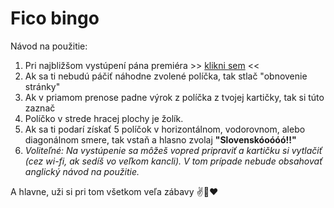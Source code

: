 # Fico bingo

Návod na použitie:

1. Pri najbližšom vystúpení pána premiéra >> [klikni sem](http://www.bullshitbingo.net/cards/custom/?title=Fico%20Bingo&exclamation=Slovensk%C3%B3o%C3%B3%C3%B3%C3%B3%21%21&free_square=SOROS&terms=Radi%C4%8Dovej%20vl%C3%A1da%0D%0AMiklo%C5%A1%0D%0ADzurinda%0D%0AMajdan%0D%0AHyeny%0D%0AProstit%C3%BAtky%0D%0ABordel%0D%0ASlovensku%20sa%20dar%C3%AD%0D%0AMakroekonomick%C3%A9%20ukazatele%0D%0AMD%C5%BD%0D%0AOpoz%C3%ADcia%0D%0AIlumin%C3%A1ti%0D%0A%C3%9A%C5%BEern%C3%ADk%0D%0AStrategick%C3%BD%20partner%0D%0AZahrani%C4%8Dn%C3%BD%20rukopis%0D%0APrezident%0D%0ADla%C5%BEobn%C3%A9%20kocky%0D%0APolitick%C3%BD%20kapit%C3%A1l%0D%0APrevrat%0D%0A%C3%9Astavn%C3%BD%20s%C3%BAd%0D%0A%C3%9Astava%0D%0ANesp%C3%A1vam%0D%0AZvarky%0D%0APracujem%20de%C5%88-noc%0D%0ANajlep%C5%A1%C3%AD%20minister%0D%0A%C3%9Atok%20na%20vl%C3%A1du%0D%0A%C3%9Aspe%C5%A1n%C3%A9%20predsedn%C3%ADctvo%0D%0A%C3%9Atok%20na%20predsedn%C3%ADctvo%0D%0ATanec%20na%20hroboch%0D%0ABezpe%C4%8Dnostn%C3%A1%20rada%0D%0ABirmovka%0D%0A%C5%A0t%C3%A1tny%20dlh%0D%0AUte%C4%8Denci%0D%0APravicov%C3%A1%20vl%C3%A1da%0D%0ABratislavsk%C3%A1%20kaviare%C5%88%0D%0ADa%C5%88ov%C3%BD%20experiment%0D%0ANie%20je%20%C5%BEiadnym%20tajomstvom%0D%0AScientol%C3%B3g%0D%0AVrece%20zemiakov%0D%0AV%20s%C3%BAlade%20s%20%C3%BAstavou%0D%0AExpertn%C3%A1%20komisia%0D%0APani%20redaktorka%0D%0AP%C3%A1n%20redaktor%0D%0APosv%C3%A4tn%C3%A1%20krava%0D%0AAbsol%C3%BAtne%20%C5%A1tandardn%C3%A9%0D%0ANad%C5%A1tandardne%20vysok%C3%A9%20pr%C3%ADjmy%0D%0AMiliardov%C3%A9%20zisky%0D%0AMusia%20plati%C5%A5%20viac%0D%0AAko%20koza%20n%C3%B4%C5%BE%0D%0AFinan%C4%8Dn%C3%A9%20skupiny%0D%0AVlastizrada%0D%0AProvok%C3%A1cia%20najhrub%C5%A1ieho%20zrna%0D%0ANa%20rozdiel%20od%20v%C3%A1s%0D%0ANarobia%20sa%20ako%20hov%C3%A4d%C3%A1%0D%0AMatovi%C4%8D%0D%0ASul%C3%ADk%0D%0ASprostosti%0D%0AHl%C3%BAposti%0D%0AVlastnou%20hlavou%0D%0ASa%20nat%C3%ADska%20ot%C3%A1zka%0D%0ASt%C3%A1le%20plat%C3%AD%20m%C3%B4j%20v%C3%BDrok%0D%0ASoci%C3%A1lny%20%C5%A1t%C3%A1t%0D%0AIstoty%0D%0AZ%C3%A1kern%C3%BD%20a%20premyslen%C3%BD%20%C3%BAtok%0D%0ANorm%C3%A1lni%20%C4%BEudia%0D%0AVyt%C4%BAka%C5%A5%20kapit%C3%A1l%0D%0AImigranti%0D%0AMajstri%20v%20populizme%0D%0ALegit%C3%ADmne%20prostriedky%0D%0AKr%C3%A1%C4%BE%20Star%C3%BDch%20Slov%C3%A1kov%0D%0ASv%C3%A4topluk%0D%0AJuraj%20J%C3%A1no%C5%A1%C3%ADk%0D%0AZ%C3%A1kladom%20n%C3%A1%C5%A1ho%20%C3%BAspechu%20je%0D%0APolicajn%C3%BD%20zbor%0D%0AProkurat%C3%BAra%0D%0AAsistentka%0D%0AAj%20vrabce%20na%20streche%0D%0ADia%C4%BEnica%20do%20Ko%C5%A1%C3%ADc%0D%0ANechajme%20v%20k%C4%BEude%20pracova%C5%A5%0D%0ASoci%C3%A1lna%20demokracia%0D%0ASlovensk%C3%A9%20Elektr%C3%A1rne%0D%0AZlepenec%0D%0AHulv%C3%A1tskym%20sp%C3%B4sobom%20atakujete%0D%0ALen%20idiot%0D%0AProsperita%0D%0AKontinuita%0D%0AZachovanie%20demokracie%0D%0AMy%20s%20t%C3%BDm%20ni%C4%8D%20nem%C3%A1me%0D%0AGener%C3%A1lny%20prokur%C3%A1tor) <<
2. Ak sa ti nebudú páčiť náhodne zvolené políčka, tak stlač "obnovenie stránky"
3. Ak v priamom prenose padne výrok z políčka z tvojej kartičky, tak si túto zaznač
4. Políčko v strede hracej plochy je žolík.
5. Ak sa ti podarí získať 5 políčok v horizontálnom, vodorovnom, alebo diagonálnom smere, tak vstaň a hlasno zvolaj **"Slovenskóoóóó!!"**
6. *Voliteľné: Na vystúpenie sa môžeš vopred pripraviť a kartičku si vytlačiť (cez wi-fi, ak sedíš vo veľkom kancli). V tom prípade nebude obsahovať anglický návod na použitie.*

A hlavne, uži si pri tom všetkom veľa zábavy ✌️🍿❤
